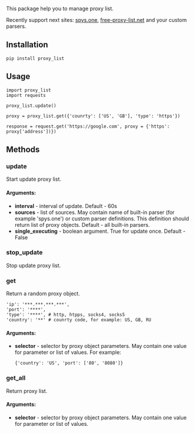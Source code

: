 This package help you to manage proxy list.

Recently support next sites:
<a href = 'spys.one/proxies/'>spys.one</a>,
<a href = 'free-proxy-list.net'>free-proxy-list.net</a>
and your custom parsers.

<h2> Installation </h2>

    pip install proxy_list

<h2> Usage </h2>

    import proxy_list
    import requests

    proxy_list.update()

    proxy = proxy_list.get({'counrty': ['US', 'GB'], 'type': 'https'})

    response = request.get('https://google.com', proxy = {'https': proxy['address'])})

<h2> Methods </h2>

<h3> update </h3>

Start update proxy list.

<h4> Arguments: </h4>
<ul>
    <li> <b>interval</b> - interval of update. Default - 60s</li>
    <li>
        <b>sources</b>
        - list of sources. May contain name of built-in parser
        (for example 'spys.one') or custom parser definitions. This definition
        should return list of proxy objects. Default - all built-in parsers.
    </li>
    <li> <b>single_executing</b> - boolean argument. True for update once. Default - False
</ul>

<h3> stop_update </h3>

Stop update proxy list.

<h3> get </h3>

Return a random proxy object.

    'ip': '***.***.***.***',
    'port': '****',
    'type': '****', # http, htpps, socks4, socks5
    'country': '**' # counrty code, for example: US, GB, RU

<h4> Arguments: </h4>
<ul>
    <li>
        <b>selector</b>
        - selector by proxy object parameters. May contain one value for parameter or
        list of values. For example:
    </li>

    {'country': 'US', 'port': ['80', '8080']}
</ul>

<h3> get_all </h3>

Return proxy list.

<h4> Arguments: </h4>
<ul>
    <li>
        <b>selector</b>
        - selector by proxy object parameters. May contain one value for parameter or
        list of values.
    </li>
</ul>

